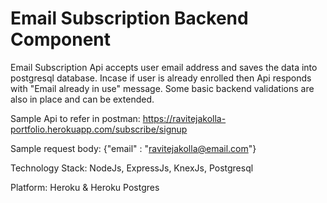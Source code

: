 # Email Subscription Backend Component
Email Subscription Api accepts user email address and saves the data into postgresql database. 
Incase if user is already enrolled then Api responds with "Email already in use" message.
Some basic backend validations are also in place and can be extended.

Sample Api to refer in postman:
https://ravitejakolla-portfolio.herokuapp.com/subscribe/signup

Sample request body:
{"email" : "ravitejakolla@email.com"}

Technology Stack:
NodeJs, ExpressJs, KnexJs, Postgresql

Platform:
Heroku & Heroku Postgres
